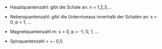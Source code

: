 - Hauptquantenzahl: gibt die Schale an: n = 1,2,3,...

- Nebenquantenzahl: gibt die Unterniveaus innerhalb der Schalen an: s = 0, p = 1, ...

- Magnetquantenzahl m: s = 0,
	p = -1, 0, 1, ...

- Spinquantenzahl = +- 0,5

